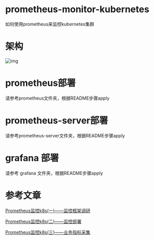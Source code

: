 # prometheus-monitor-kubernetes
如何使用prometheus来监控kubernetes集群

# 架构
![img](https://gblobscdn.gitbook.com/assets%2F-LBdoxo9EmQ0bJP2BuUi%2F-LPS8BVjkRvEjV8HmbBi%2F-LPS8D1gM9qp1zu_wp8y%2Fprometheus_architecture.png?alt=media)

# prometheus部署
请参考prometheus文件夹，根据README步骤apply

# prometheus-server部署
请参考prometheus-server文件夹，根据README步骤apply

# grafana 部署
请参考 grafana 文件夹，根据README步骤apply

# 参考文章
[Prometheus监控k8s(一)——监控框架调研](https://www.servicemesher.com/blog/prometheus-monitor-k8s-1/)

[Prometheus监控k8s(二)——监控部署](https://www.servicemesher.com/blog/prometheus-monitor-k8s-2/)

[Prometheus监控k8s(三)——业务指标采集](https://www.servicemesher.com/blog/prometheus-monitor-k8s-3/)


